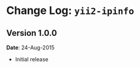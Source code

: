 Change Log: `yii2-ipinfo`
=========================

## Version 1.0.0

**Date**: 24-Aug-2015

- Initial release